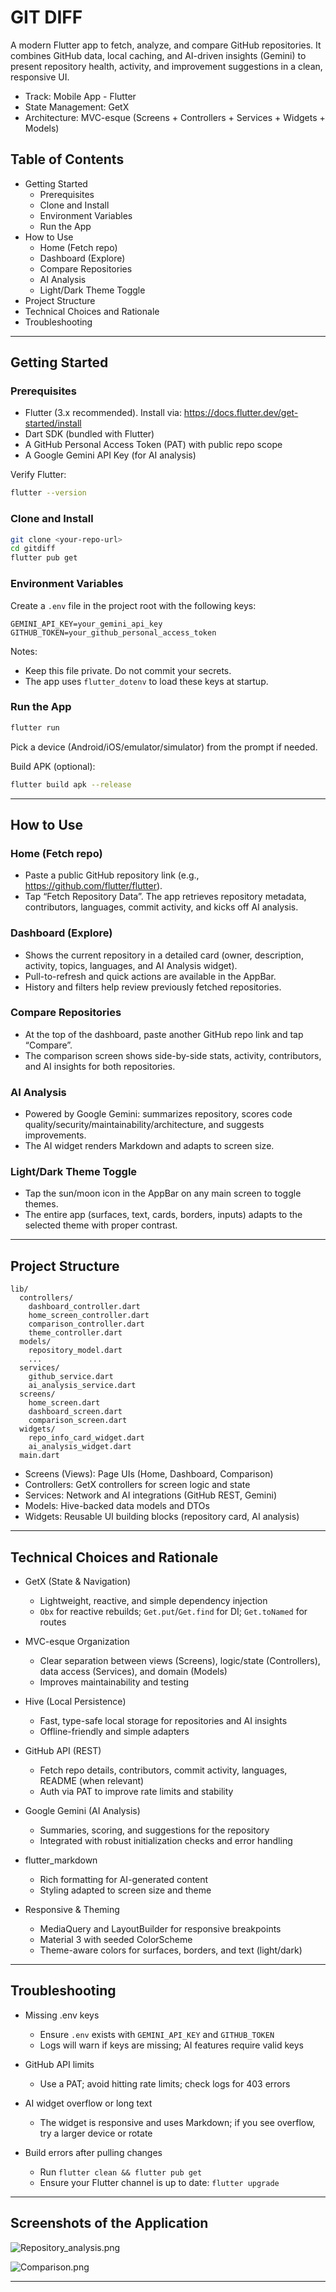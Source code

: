# GIT DIFF

A modern Flutter app to fetch, analyze, and compare GitHub repositories. It combines GitHub data, local caching, and AI-driven insights (Gemini) to present repository health, activity, and improvement suggestions in a clean, responsive UI.

- Track: Mobile App - Flutter
- State Management: GetX
- Architecture: MVC-esque (Screens + Controllers + Services + Widgets + Models)

## Table of Contents
- Getting Started
  - Prerequisites
  - Clone and Install
  - Environment Variables
  - Run the App
- How to Use
  - Home (Fetch repo)
  - Dashboard (Explore)
  - Compare Repositories
  - AI Analysis
  - Light/Dark Theme Toggle
- Project Structure
- Technical Choices and Rationale
- Troubleshooting

---

## Getting Started

### Prerequisites
- Flutter (3.x recommended). Install via: https://docs.flutter.dev/get-started/install
- Dart SDK (bundled with Flutter)
- A GitHub Personal Access Token (PAT) with public repo scope
- A Google Gemini API Key (for AI analysis)

Verify Flutter:
```bash
flutter --version
```

### Clone and Install
```bash
git clone <your-repo-url>
cd gitdiff
flutter pub get
```

### Environment Variables
Create a `.env` file in the project root with the following keys:
```
GEMINI_API_KEY=your_gemini_api_key
GITHUB_TOKEN=your_github_personal_access_token
```
Notes:
- Keep this file private. Do not commit your secrets.
- The app uses `flutter_dotenv` to load these keys at startup.

### Run the App
```bash
flutter run
```
Pick a device (Android/iOS/emulator/simulator) from the prompt if needed.

Build APK (optional):
```bash
flutter build apk --release
```

---

## How to Use

### Home (Fetch repo)
- Paste a public GitHub repository link (e.g., https://github.com/flutter/flutter).
- Tap “Fetch Repository Data”. The app retrieves repository metadata, contributors, languages, commit activity, and kicks off AI analysis.

### Dashboard (Explore)
- Shows the current repository in a detailed card (owner, description, activity, topics, languages, and AI Analysis widget).
- Pull-to-refresh and quick actions are available in the AppBar.
- History and filters help review previously fetched repositories.

### Compare Repositories
- At the top of the dashboard, paste another GitHub repo link and tap “Compare”.
- The comparison screen shows side-by-side stats, activity, contributors, and AI insights for both repositories.

### AI Analysis
- Powered by Google Gemini: summarizes repository, scores code quality/security/maintainability/architecture, and suggests improvements.
- The AI widget renders Markdown and adapts to screen size.

### Light/Dark Theme Toggle
- Tap the sun/moon icon in the AppBar on any main screen to toggle themes.
- The entire app (surfaces, text, cards, borders, inputs) adapts to the selected theme with proper contrast.

---

## Project Structure
```
lib/
  controllers/
    dashboard_controller.dart
    home_screen_controller.dart
    comparison_controller.dart
    theme_controller.dart
  models/
    repository_model.dart
    ...
  services/
    github_service.dart
    ai_analysis_service.dart
  screens/
    home_screen.dart
    dashboard_screen.dart
    comparison_screen.dart
  widgets/
    repo_info_card_widget.dart
    ai_analysis_widget.dart
  main.dart
```
- Screens (Views): Page UIs (Home, Dashboard, Comparison)
- Controllers: GetX controllers for screen logic and state
- Services: Network and AI integrations (GitHub REST, Gemini)
- Models: Hive-backed data models and DTOs
- Widgets: Reusable UI building blocks (repository card, AI analysis)

---

## Technical Choices and Rationale

- GetX (State & Navigation)
  - Lightweight, reactive, and simple dependency injection
  - `Obx` for reactive rebuilds; `Get.put`/`Get.find` for DI; `Get.toNamed` for routes

- MVC-esque Organization
  - Clear separation between views (Screens), logic/state (Controllers), data access (Services), and domain (Models)
  - Improves maintainability and testing

- Hive (Local Persistence)
  - Fast, type-safe local storage for repositories and AI insights
  - Offline-friendly and simple adapters

- GitHub API (REST)
  - Fetch repo details, contributors, commit activity, languages, README (when relevant)
  - Auth via PAT to improve rate limits and stability

- Google Gemini (AI Analysis)
  - Summaries, scoring, and suggestions for the repository
  - Integrated with robust initialization checks and error handling

- flutter_markdown
  - Rich formatting for AI-generated content
  - Styling adapted to screen size and theme

- Responsive & Theming
  - MediaQuery and LayoutBuilder for responsive breakpoints
  - Material 3 with seeded ColorScheme
  - Theme-aware colors for surfaces, borders, and text (light/dark)

---

## Troubleshooting

- Missing .env keys
  - Ensure `.env` exists with `GEMINI_API_KEY` and `GITHUB_TOKEN`
  - Logs will warn if keys are missing; AI features require valid keys

- GitHub API limits
  - Use a PAT; avoid hitting rate limits; check logs for 403 errors

- AI widget overflow or long text
  - The widget is responsive and uses Markdown; if you see overflow, try a larger device or rotate

- Build errors after pulling changes
  - Run `flutter clean && flutter pub get`
  - Ensure your Flutter channel is up to date: `flutter upgrade`



---
## Screenshots of the Application

![Repository_analysis.png](Repository_analysis.png)

![Comparison.png](Comparison.png)

---


